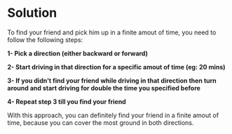 # Solution

To find your friend and pick him up in a finite amout of time, you need to follow the following steps:

**1- Pick a direction (either backward or forward)**

**2- Start driving in that direction for a specific amout of time (eg: 20 mins)**

**3- If you didn't find your friend while driving in that direction then turn around and start driving for double the time you specified before**

**4- Repeat step 3 till you find your friend**

With this approach, you can definitely find your friend in a finite amout of time, because you can cover the most ground in both directions.
